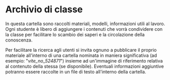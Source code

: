 # Archivio di classe

In questa cartella sono raccolti materiali, modelli, informazioni utili al lavoro.
Ogni studente è libero di aggiungere i contenuti che vorrà condividere con la classe per facilitare lo scambio dei saperi e la circolazione della conoscenza.

Per facilitare la ricerca agli utenti si invita ognuno a pubblicare il proprio materiale all'interno di una cartella nominata in maniera significativa (ad esempio: "*vite_no_524871*") insieme ad un'immagine di riferimento relativa al contenuto della stessa (se disponibile). Eventuali informazioni aggiuntive potranno essere raccolte in un file di testo all'interno della cartella.
